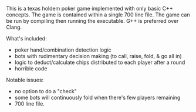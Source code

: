 This is a texas holdem poker game implemented with only basic C++ concepts.
The game is contained within a single 700 line file. 
The game can be run by compiling then running the executable. G++ is preferred over Clang.

What's included:
  - poker hand/combination detection logic
  - bots with rudimentary decision making (to call, raise, fold, & go all in)
  - logic to deduct/calculate chips distributed to each player after a round
  - horrible code

Notable issues:
  - no option to do a "check"
  - some bots will continuously fold when there's few players remaining
  - 700 line file.
